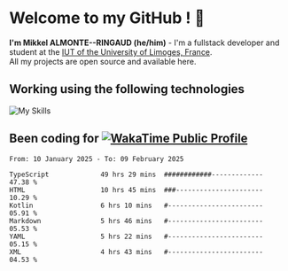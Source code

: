 # Welcome to my GitHub ! 🌃

**I'm Mikkel ALMONTE--RINGAUD (he/him)** - I'm a fullstack developer and student at the [IUT of the University of Limoges, France](https://iut.unilim.fr). \
All my projects are open source and available here.

## Working using the following technologies

![My Skills](https://skillicons.dev/icons?i=solidjs,pnpm,nodejs,ts,js,vercel,netlify,html,css,rust,astro,git,vue,md,electron,figma,github,bash,bun,cloudflare,py,tailwind,nginx,npm,tauri,vite,zig,yarn,windicss,dart,flutter,kotlin&theme=dark)

## Been coding for [![WakaTime Public Profile](https://wakatime.com/badge/user/0839e595-e07a-435c-8d59-ed95f2a3d6dd.svg?style=flat-square)](https://wakatime.com/@0839e595-e07a-435c-8d59-ed95f2a3d6dd)

<!--START_SECTION:waka-->

```plain
From: 10 January 2025 - To: 09 February 2025

TypeScript             49 hrs 29 mins  ############-------------   47.38 %
HTML                   10 hrs 45 mins  ###----------------------   10.29 %
Kotlin                 6 hrs 10 mins   #------------------------   05.91 %
Markdown               5 hrs 46 mins   #------------------------   05.53 %
YAML                   5 hrs 22 mins   #------------------------   05.15 %
XML                    4 hrs 43 mins   #------------------------   04.53 %
```

<!--END_SECTION:waka-->
